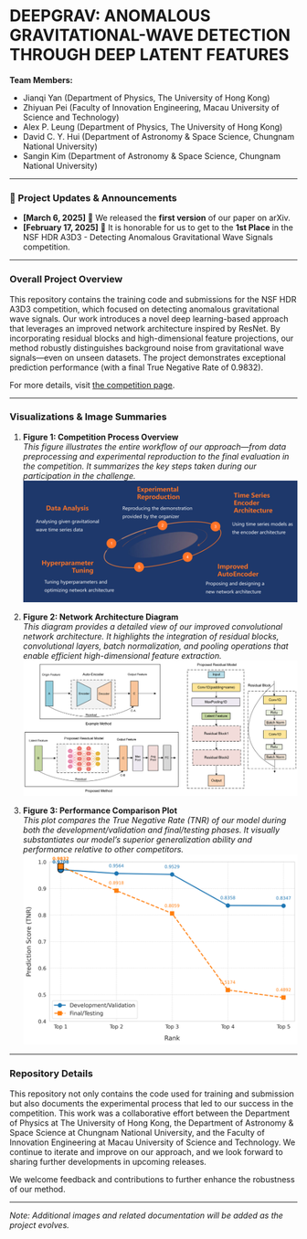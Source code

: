 # DEEPGRAV: ANOMALOUS GRAVITATIONAL-WAVE DETECTION THROUGH DEEP LATENT FEATURES

**Team Members:**  
- Jianqi Yan (Department of Physics, The University of Hong Kong)  
- Zhiyuan Pei (Faculty of Innovation Engineering, Macau University of Science and Technology)  
- Alex P. Leung (Department of Physics, The University of Hong Kong)  
- David C. Y. Hui (Department of Astronomy & Space Science, Chungnam National University)  
- Sangin Kim (Department of Astronomy & Space Science, Chungnam National University)

---

### 🚀 Project Updates & Announcements  
- **[March 6, 2025]** 🎉 We released the **first version** of our paper on arXiv.
- **[February 17, 2025]** 🎉 It is honorable for us to get to the **1st Place** in the NSF HDR A3D3 - Detecting Anomalous Gravitational Wave Signals competition.  

---

### Overall Project Overview
This repository contains the training code and submissions for the NSF HDR A3D3 competition, which focused on detecting anomalous gravitational wave signals. 
Our work introduces a novel deep learning-based approach that leverages an improved network architecture inspired by ResNet. 
By incorporating residual blocks and high-dimensional feature projections, our method robustly distinguishes background noise from gravitational wave signals—even on unseen datasets. 
The project demonstrates exceptional prediction performance (with a final True Negative Rate of 0.9832).

For more details, visit [the competition page](https://www.codabench.org/competitions/2626/#).

---

### Visualizations & Image Summaries

1. **Figure 1: Competition Process Overview**  
   _This figure illustrates the entire workflow of our approach—from data preprocessing and experimental reproduction to the final evaluation in the competition. It summarizes the key steps taken during our participation in the challenge._  
   ![Competition Process Overview](images/workflow.png)

2. **Figure 2: Network Architecture Diagram**  
   _This diagram provides a detailed view of our improved convolutional network architecture. It highlights the integration of residual blocks, convolutional layers, batch normalization, and pooling operations that enable efficient high-dimensional feature extraction._  
   ![Network Architecture Diagram](images/na-new.png)

3. **Figure 3: Performance Comparison Plot**  
   _This plot compares the True Negative Rate (TNR) of our model during both the development/validation and final/testing phases. It visually substantiates our model’s superior generalization ability and performance relative to other competitors._  
   ![Performance Comparison Plot](images/tnr_scores_comparison.png)

---

### Repository Details
This repository not only contains the code used for training and submission but also documents the experimental process that led to our success in the competition. 
This work was a collaborative effort between the Department of Physics at The University of Hong Kong, the Department of Astronomy & Space Science at Chungnam National University, and the Faculty of Innovation Engineering at Macau University of Science and Technology.
We continue to iterate and improve on our approach, and we look forward to sharing further developments in upcoming releases.

We welcome feedback and contributions to further enhance the robustness of our method.

---

*Note: Additional images and related documentation will be added as the project evolves.*